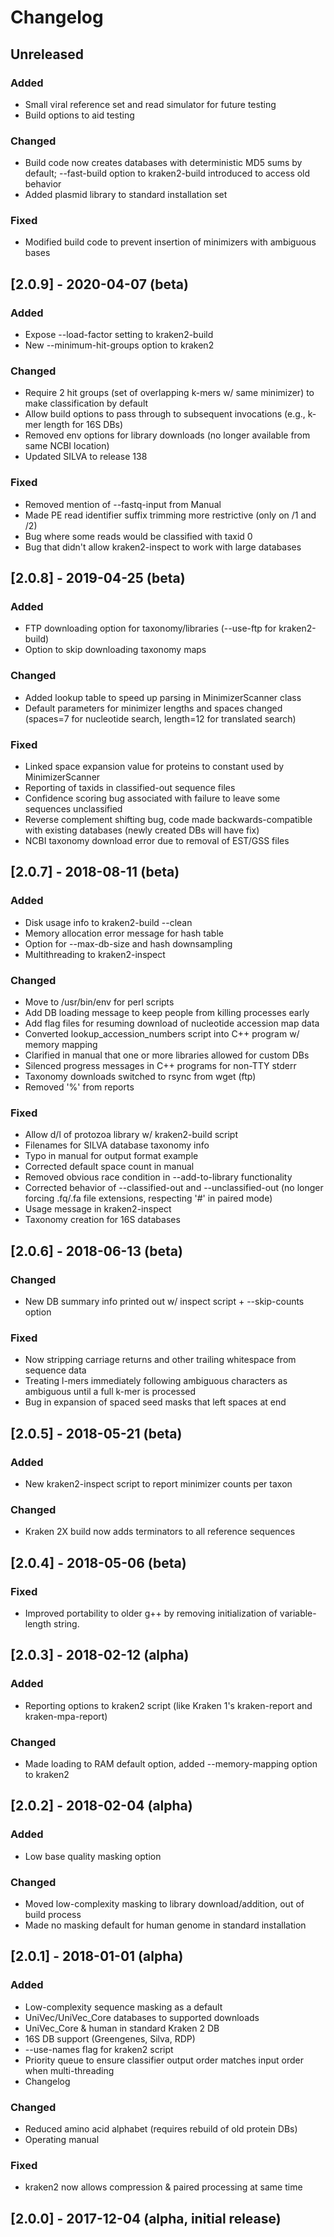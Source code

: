 # Changelog

## Unreleased

### Added
- Small viral reference set and read simulator for future testing
- Build options to aid testing

### Changed
- Build code now creates databases with deterministic MD5 sums by default;
  --fast-build option to kraken2-build introduced to access old behavior
- Added plasmid library to standard installation set

### Fixed
- Modified build code to prevent insertion of minimizers with ambiguous bases

## [2.0.9] - 2020-04-07 (beta)

### Added
- Expose --load-factor setting to kraken2-build
- New --minimum-hit-groups option to kraken2

### Changed
- Require 2 hit groups (set of overlapping k-mers w/ same minimizer) to
  make classification by default
- Allow build options to pass through to subsequent invocations (e.g.,
  k-mer length for 16S DBs)
- Removed env options for library downloads (no longer available from
  same NCBI location)
- Updated SILVA to release 138

### Fixed
- Removed mention of --fastq-input from Manual
- Made PE read identifier suffix trimming more restrictive (only on /1 and /2)
- Bug where some reads would be classified with taxid 0
- Bug that didn't allow kraken2-inspect to work with large databases

## [2.0.8] - 2019-04-25 (beta)

### Added
- FTP downloading option for taxonomy/libraries (--use-ftp for kraken2-build)
- Option to skip downloading taxonomy maps

### Changed
- Added lookup table to speed up parsing in MinimizerScanner class
- Default parameters for minimizer lengths and spaces changed (spaces=7 for
  nucleotide search, length=12 for translated search)

### Fixed
- Linked space expansion value for proteins to constant used by MinimizerScanner
- Reporting of taxids in classified-out sequence files
- Confidence scoring bug associated with failure to leave some sequences
  unclassified
- Reverse complement shifting bug, code made backwards-compatible with
  existing databases (newly created DBs will have fix)
- NCBI taxonomy download error due to removal of EST/GSS files

## [2.0.7] - 2018-08-11 (beta)

### Added
- Disk usage info to kraken2-build --clean
- Memory allocation error message for hash table
- Option for --max-db-size and hash downsampling
- Multithreading to kraken2-inspect

### Changed
- Move to /usr/bin/env for perl scripts
- Add DB loading message to keep people from killing processes early
- Add flag files for resuming download of nucleotide accession map data
- Converted lookup_accession_numbers script into C++ program w/ memory mapping
- Clarified in manual that one or more libraries allowed for custom DBs
- Silenced progress messages in C++ programs for non-TTY stderr
- Taxonomy downloads switched to rsync from wget (ftp)
- Removed '%' from reports

### Fixed
- Allow d/l of protozoa library w/ kraken2-build script
- Filenames for SILVA database taxonomy info
- Typo in manual for output format example
- Corrected default space count in manual
- Removed obvious race condition in --add-to-library functionality
- Corrected behavior of --classified-out and --unclassified-out (no longer
  forcing .fq/.fa file extensions, respecting '#' in paired mode)
- Usage message in kraken2-inspect
- Taxonomy creation for 16S databases

## [2.0.6] - 2018-06-13 (beta)

### Changed
- New DB summary info printed out w/ inspect script + --skip-counts option

### Fixed
- Now stripping carriage returns and other trailing whitespace from sequence
  data
- Treating l-mers immediately following ambiguous characters as ambiguous
  until a full k-mer is processed
- Bug in expansion of spaced seed masks that left spaces at end

## [2.0.5] - 2018-05-21 (beta)

### Added
- New kraken2-inspect script to report minimizer counts per taxon

### Changed
- Kraken 2X build now adds terminators to all reference sequences

## [2.0.4] - 2018-05-06 (beta)

### Fixed
- Improved portability to older g++ by removing initialization of
  variable-length string.

## [2.0.3] - 2018-02-12 (alpha)

### Added
- Reporting options to kraken2 script (like Kraken 1's kraken-report and
  kraken-mpa-report)

### Changed
- Made loading to RAM default option, added --memory-mapping option to kraken2

## [2.0.2] - 2018-02-04 (alpha)

### Added
- Low base quality masking option

### Changed
- Moved low-complexity masking to library download/addition, out of build
  process
- Made no masking default for human genome in standard installation

## [2.0.1] - 2018-01-01 (alpha)

### Added
- Low-complexity sequence masking as a default
- UniVec/UniVec_Core databases to supported downloads
- UniVec_Core & human in standard Kraken 2 DB
- 16S DB support (Greengenes, Silva, RDP)
- --use-names flag for kraken2 script
- Priority queue to ensure classifier output order matches input order when
  multi-threading
- Changelog

### Changed
- Reduced amino acid alphabet (requires rebuild of old protein DBs)
- Operating manual

### Fixed
- kraken2 now allows compression & paired processing at same time

## [2.0.0] - 2017-12-04 (alpha, initial release)
